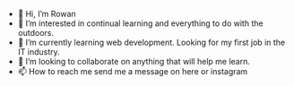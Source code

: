 - 👋 Hi, I’m Rowan
- 👀 I’m interested in continual learning and everything to do with the outdoors.
- 🌱 I’m currently learning web development. Looking for my first job in the IT industry.
- 💞️ I’m looking to collaborate on anything that will help me learn.
- 📫 How to reach me send me a message on here or instagram

<!---
RowanPemberton/RowanPemberton is a ✨ special ✨ repository because its `README.md` (this file) appears on your GitHub profile.
You can click the Preview link to take a look at your changes.
--->
